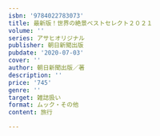 ```yaml
---
isbn: '9784022783073'
title: 最新版！世界の絶景ベストセレクト２０２１
volume: ''
series: アサヒオリジナル
publisher: 朝日新聞出版
pubdate: '2020-07-03'
cover: ''
author: 朝日新聞出版／著
description: ''
price: '745'
genre: ''
target: 雑誌扱い
format: ムック・その他
content: 旅行

---
```

